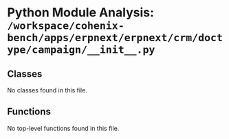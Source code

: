 # Python Module Analysis: `/workspace/cohenix-bench/apps/erpnext/erpnext/crm/doctype/campaign/__init__.py`

## Classes

No classes found in this file.


## Functions

No top-level functions found in this file.
